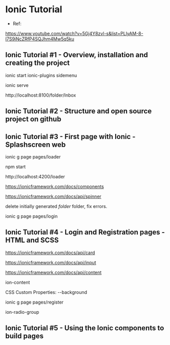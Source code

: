# Ionic Tutorial

- Ref:

https://www.youtube.com/watch?v=5Gj4Y8zvl-s&list=PLlyAM-8-I7S9iNcZRfP4SQJhm4Mw5q5ku


## Ionic Tutorial #1 - Overview, installation and creating the project

ionic start ionic-plugins sidemenu

ionic serve

http://localhost:8100/folder/Inbox


## Ionic Tutorial #2 - Structure and open source project on github

## Ionic Tutorial #3 - First page with Ionic - Splashscreen web

ionic g page pages/loader

npm start

http://localhost:4200/loader


https://ionicframework.com/docs/components

https://ionicframework.com/docs/api/spinner

delete initially generated *folder* folder, fix errors.

ionic g page pages/login


## Ionic Tutorial #4 - Login and Registration pages - HTML and SCSS

https://ionicframework.com/docs/api/card

https://ionicframework.com/docs/api/input


https://ionicframework.com/docs/api/content

ion-content

CSS Custom Properties: --background


ionic g page pages/register

ion-radio-group

## Ionic Tutorial #5 - Using the Ionic components to build pages





